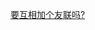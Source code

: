 <!-- ---
home: true
layout: FriendsHome
icon: link
title: 友链
heroText: 岛风的朋友们
heroFullScreen: true
projects:
  - name: Dylech30th's Blog
    icon: https://sora.ink/wp-content/uploads/2021/04/icon.png
    desc: 是DC姐姐
    link: https://sora.ink/
  - name: MWXの花田
    icon: https://dkrain.com/assets/img/auther.jpg
    desc: MWX!
    link: https://dkrain.com
  - name: ControlNet Blog
    icon: https://controlnet.space/images/avatar.jpg
    desc: 永远13岁~
    link: https://controlnet.space/
  - name: 扑克博客
    icon: https://poker-sang.github.io/img/avatar.png
    desc: 太帅了
    link: https://poker-sang.github.io/

--- -->

[要互相加个友联吗?](https://github.com/frg2089/frg2089.github.io/edit/master/docs/friends/index.md)
